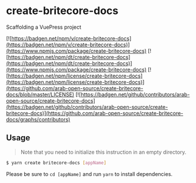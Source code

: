 # create-britecore-docs

Scaffolding a VuePress project

[![https://badgen.net/npm/v/create-britecore-docs](https://badgen.net/npm/v/create-britecore-docs)](https://www.npmjs.com/package/create-britecore-docs)
[![https://badgen.net/npm/dt/create-britecore-docs](https://badgen.net/npm/dt/create-britecore-docs)](https://www.npmjs.com/package/create-britecore-docs)
[![https://badgen.net/npm/license/create-britecore-docs](https://badgen.net/npm/license/create-britecore-docs)](https://github.com/arab-open-source/create-britecore-docs/blob/master/LICENSE)
[![https://badgen.net/github/contributors/arab-open-source/create-britecore-docs](https://badgen.net/github/contributors/arab-open-source/create-britecore-docs)](https://github.com/arab-open-source/create-britecore-docs/graphs/contributors)

## Usage

> Note that you need to initialize this instruction in an empty directory.

```bash
$ yarn create britecore-docs [appName]
```

Please be sure to `cd [appName]` and run `yarn` to install dependencies.
